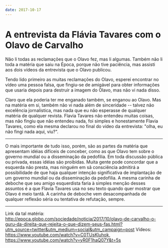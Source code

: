 ```yaml
---
date: 2017-10-17
---
```


# A entrevista da Flávia Tavares com o Olavo de Carvalho

Não li todas as reclamações que o Olavo fez, mas li algumas. Também não li toda a matéria que saiu na Época, porque não tive paciência, mas assisti aos dois vídeos da entrevista que o Olavo publicou.

Tendo lido primeiro as muitas reclamações do Olavo, esperei encontrar no vídeo uma pessoa falsa, que fingiu-se de amigável para obter informações que usaria depois para destruir a imagem do Olavo, mas não vi nada disso.

Claro que ela poderia ter me enganado também, se enganou ao Olavo. Mas na matéria em si, também não vi nada além de sinceridade -- talvez não excelência jornalística, mas nada que eu não esperasse de qualquer matéria de qualquer revista. Flavia Tavares não entendeu muitas coisas, mas não fingiu que não entendeu nada, foi simples e honestamente Flavia Tavares, como ela mesma declarou no final do vídeo da entrevista: "olha, eu não fingi nada aqui, viu?".

---

O mais importante de tudo isso, porém, são as partes da matéria que apresentam idéias difíceis de conceber, como as que Olavo tem sobre o governo mundial ou a disseminação da pedofilia. Em toda discussão pública ou privada, essas idéias são proibidas. Muita gente pode concordar que a esquerda não presta, mas ninguém em sã consciência admitirá a possibilidade de que haja qualquer intenção significativa de implantação de um governo mundial ou da disseminação da pedofilia. A mesma carinha de deboche que seu amigo esquerdista faria à simples menção desses assuntos é a que Flavia Tavares usa no seu texto quando quer mostrar que Olavo é meio tantã. A carinha de deboche vem desacompanhada de qualquer reflexão séria ou tentativa de refutação, sempre.

---

Link da tal matéria: <http://epoca.globo.com/sociedade/noticia/2017/10/olavo-de-carvalho-o-guru-da-direita-que-rejeita-o-que-dizem-seus-fas.html?utm_source=twitter&utm_medium=social&utm_campaign=post>
Vídeos: <https://www.youtube.com/watch?v=C0TUsKluhok,> <https://www.youtube.com/watch?v=yR0F1haQ07Y&t=5s>
